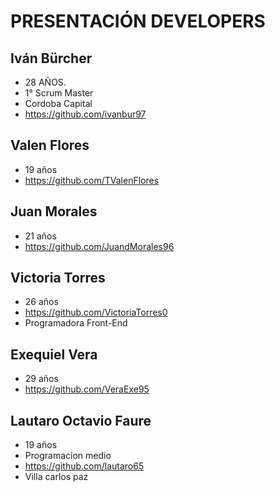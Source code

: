 # PRESENTACIÓN DEVELOPERS

## Iván Bürcher 
- 28 AÑOS. 
- 1° Scrum Master
- Cordoba Capital
- https://github.com/ivanbur97

## Valen Flores
- 19 años
- https://github.com/TValenFlores

## Juan Morales
- 21 años
- https://github.com/JuandMorales96

## Victoria Torres
- 26 años
- https://github.com/VictoriaTorres0
- Programadora Front-End

## Exequiel Vera
- 29 años
- https://github.com/VeraExe95

## Lautaro Octavio Faure
- 19 años
- Programacion  medio 
- https://github.com/lautaro65
- Villa carlos paz
